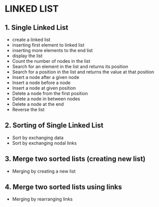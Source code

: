 # LINKED LIST

## 1. Single Linked List
- create a linked list
- inserting first element to linked list
- inserting more elements to the end list
- display the list
- Count the number of nodes in the list
- Search for an element in the list and returns its position
- Search for a position in the list and returns the value at that position
- Insert a node after a given node
- Insert a node before a node
- Insert a node at given position
- Delete a node from the first position
- Delete a node in between nodes
- Delete a node at the end
- Reverse the list

## 2. Sorting of Single Linked List
- Sort by exchanging data
- Sort by exchanging nodal links

## 3. Merge two sorted lists (creating new list)
- Merging by creating a new list

## 4. Merge two sorted lists using links 
- Merging by rearranging links 